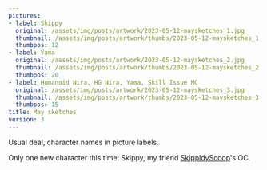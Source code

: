 ```yaml
---
pictures:
- label: Skippy
  original: /assets/img/posts/artwork/2023-05-12-maysketches_1.jpg
  thumbnail: /assets/img/posts/artwork/thumbs/2023-05-12-maysketches_1.jpg
  thumbpos: 12
- label: Yama
  original: /assets/img/posts/artwork/2023-05-12-maysketches_2.jpg
  thumbnail: /assets/img/posts/artwork/thumbs/2023-05-12-maysketches_2.jpg
  thumbpos: 20
- label: Humanoid Nira, HG Nira, Yama, Skill Issue MC
  original: /assets/img/posts/artwork/2023-05-12-maysketches_3.jpg
  thumbnail: /assets/img/posts/artwork/thumbs/2023-05-12-maysketches_3.jpg
  thumbpos: 15
title: May sketches
version: 3
---
```

Usual deal, character names in picture labels.

Only one new character this time: Skippy, my friend [SkippidyScoop](https://twitter.com/SkippidyS)'s OC.
